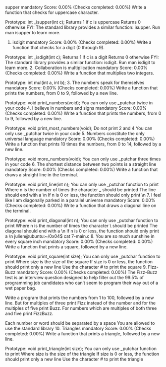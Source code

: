 supper
mandatory
Score: 0.00% (Checks completed: 0.00%)
Write a function that checks for uppercase character.

Prototype: int _isupper(int c);
Returns 1 if c is uppercase
Returns 0 otherwise
FYI: The standard library provides a similar function: isupper. Run man isupper to learn more.
1. isdigit
mandatory
Score: 0.00% (Checks completed: 0.00%)
Write a function that checks for a digit (0 through 9).

Prototype: int _isdigit(int c);
Returns 1 if c is a digit
Returns 0 otherwise
FYI: The standard library provides a similar function: isdigit. Run man isdigit to learn more.
2. Collaboration is multiplication
mandatory
Score: 0.00% (Checks completed: 0.00%)
Write a function that multiplies two integers.

Prototype: int mul(int a, int b);
3. The numbers speak for themselves
mandatory
Score: 0.00% (Checks completed: 0.00%)
Write a function that prints the numbers, from 0 to 9, followed by a new line.

Prototype: void print_numbers(void);
You can only use _putchar twice in your code
4. I believe in numbers and signs
mandatory
Score: 0.00% (Checks completed: 0.00%)
Write a function that prints the numbers, from 0 to 9, followed by a new line.

Prototype: void print_most_numbers(void);
Do not print 2 and 4
You can only use _putchar twice in your code
5. Numbers constitute the only universal language
mandatory
Score: 0.00% (Checks completed: 0.00%)
Write a function that prints 10 times the numbers, from 0 to 14, followed by a new line.

Prototype: void more_numbers(void);
You can only use _putchar three times in your code
6. The shortest distance between two points is a straight line
mandatory
Score: 0.00% (Checks completed: 0.00%)
Write a function that draws a straight line in the terminal.

Prototype: void print_line(int n);
You can only use _putchar function to print
Where n is the number of times the character _ should be printed
The line should end with a \n
If n is 0 or less, the function should only print \n
7. I feel like I am diagonally parked in a parallel universe
mandatory
Score: 0.00% (Checks completed: 0.00%)
Write a function that draws a diagonal line on the terminal.

Prototype: void print_diagonal(int n);
You can only use _putchar function to print
Where n is the number of times the character \ should be printed
The diagonal should end with a \n
If n is 0 or less, the function should only print a \n
julien@ubuntu:~/0x04$ cat 7-main.c
8. You are so much sunshine in every square inch
mandatory
Score: 0.00% (Checks completed: 0.00%)
Write a function that prints a square, followed by a new line.

Prototype: void print_square(int size);
You can only use _putchar function to print
Where size is the size of the square
If size is 0 or less, the function should print only a new line
Use the character # to print the square
9. Fizz-Buzz
mandatory
Score: 0.00% (Checks completed: 0.00%)
The Fizz-Buzz test is an interview question designed to help filter out the 99.5% of programming job candidates who can’t seem to program their way out of a wet paper bag.

Write a program that prints the numbers from 1 to 100, followed by a new line. But for multiples of three print Fizz instead of the number and for the multiples of five print Buzz. For numbers which are multiples of both three and five print FizzBuzz.

Each number or word should be separated by a space
You are allowed to use the standard library
10. Triangles
mandatory
Score: 0.00% (Checks completed: 0.00%)
Write a function that prints a triangle, followed by a new line.

Prototype: void print_triangle(int size);
You can only use _putchar function to print
Where size is the size of the triangle
If size is 0 or less, the function should print only a new line
Use the character # to print the triangle

